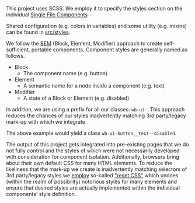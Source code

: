 This project uses SCSS. We employ it to specify the styles section on the individual [Single File Components](https://vuejs.org/v2/guide/single-file-components.html)

Shared configuration (e.g. colors in variables) and some utility (e.g. mixins) can be found in [src/styles](../src/styles).

We follow the [BEM](http://getbem.com/) (Block, Element, Modifier) approach to create self-sufficient, portable components. Component styles are generally named as follows.

* Block
  * The component name (e.g. button)
* Element
  * A semantic name for a node inside a component (e.g. text)
* Modifier
  * A state of a Block or Element (e.g. disabled)

In addition, we are using a prefix for all our classes: `wb-ui-`. This approach reduces the chances of our styles inadvertently matching 3rd party/legacy mark-up with which we integrate.

The above example would yield a class `wb-ui-button__text--disabled`.

The output of this project gets integrated into pre-existing pages that we do not fully control and the styles of which were not necessarily developed with consideration for component isolation. Additionally, browsers bring about their own default CSS for many HTML elements. To reduce the likeliness that the mark-up we create is inadvertently matching selectors of 3rd party/legacy styles we [employ](../src/components/App.vue) so-called ["reset CSS"](https://www.npmjs.com/package/reset-css) which undoes (within the realm of possibility) notorious styles for many elements and ensure that desired styles are actually implemented within the individual components' style definition.
